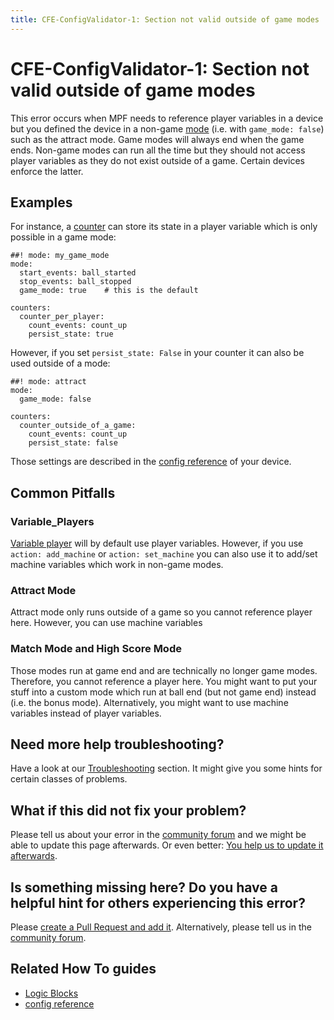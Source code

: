 ```yaml
---
title: CFE-ConfigValidator-1: Section not valid outside of game modes
---
```


# CFE-ConfigValidator-1: Section not valid outside of game modes


This error occurs when MPF needs to reference player variables in a
device but you defined the device in a non-game
[mode](../config/mode.md) (i.e. with
`game_mode: false`) such as the attract mode. Game modes will always end
when the game ends. Non-game modes can run all the time but they should
not access player variables as they do not exist outside of a game.
Certain devices enforce the latter.

## Examples

For instance, a [counter](../config/counters.md) can store its state in a player variable which is only
possible in a game mode:

``` mpf-config
##! mode: my_game_mode
mode:
  start_events: ball_started
  stop_events: ball_stopped
  game_mode: true    # this is the default

counters:
  counter_per_player:
    count_events: count_up
    persist_state: true
```

However, if you set `persist_state: False` in your counter it can also
be used outside of a mode:

``` mpf-config
##! mode: attract
mode:
  game_mode: false

counters:
  counter_outside_of_a_game:
    count_events: count_up
    persist_state: false
```

Those settings are described in the
[config reference](../config/index.md) of your
device.

## Common Pitfalls

### Variable_Players

[Variable player](../config/variable_player.md) will by default use player variables. However, if you use
`action: add_machine` or `action: set_machine` you can also use it to
add/set machine variables which work in non-game modes.

### Attract Mode

Attract mode only runs outside of a game so you cannot reference player
here. However, you can use machine variables

### Match Mode and High Score Mode

Those modes run at game end and are technically no longer game modes.
Therefore, you cannot reference a player here. You might want to put
your stuff into a custom mode which run at ball end (but not game end)
instead (i.e. the bonus mode). Alternatively, you might want to use
machine variables instead of player variables.

## Need more help troubleshooting?

Have a look at our [Troubleshooting](../troubleshooting/index.md) section. It might give you some hints for certain classes of
problems.

## What if this did not fix your problem?

Please tell us about your error in the [community forum](../community/index.md) and we might
be able to update this page afterwards. Or even better:
[You help us to update it afterwards](../about/help_docs.md).

## Is something missing here? Do you have a helpful hint for others experiencing this error?

Please
[create a Pull Request and add it](../about/help_docs.md). Alternatively, please tell us in the [community forum](../community/index.md).

## Related How To guides

* [Logic Blocks](../game_logic/logic_blocks/index.md)
* [config reference](../config/index.md)

